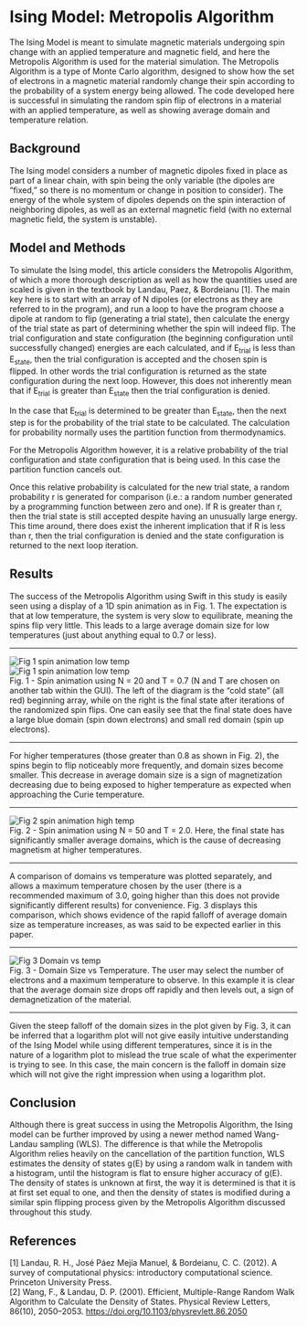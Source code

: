 # Ising Model: Metropolis Algorithm
[//]: <> (a lot of this has been temporarily modified to exclude equations previously given for the final class write up, until I figure out how to write up the equations. Probably a lot is in the Google Drive? Be thoughful when uncommenting lines as some formatting has been undone)
[//]: <> (am I missing the citations? gotta check this)
The Ising Model is meant to simulate magnetic materials undergoing spin change with an applied temperature and magnetic field, and here the Metropolis Algorithm is used for the material simulation. The Metropolis Algorithm is a type of Monte Carlo algorithm, designed to show how the set of electrons in a magnetic material randomly change their spin according to the probability of a system energy being allowed. The code developed here is successful in simulating the random spin flip of electrons in a material with an applied temperature, as well as showing average domain and temperature relation.

## Background
The Ising model considers a number of magnetic dipoles fixed in place as part of a linear chain, with spin being the only variable (the dipoles are “fixed,” so there is no momentum or change in position to consider). The energy of the whole system of dipoles depends on the spin interaction of neighboring dipoles, as well as an external magnetic field (with no external magnetic field, the system is unstable).

[//]: <>  (This energy is given by: [image of equation 1] ...with J being a measure of strength of spin interaction, s<sub>i</sub> is for an individual spin ±½, B is for magnetic field, and 𝜇<sub>B</sub> is of course the Bohr magneton [1].)

## Model and Methods 
To simulate the Ising model, this article considers the Metropolis Algorithm, of which a more thorough description as well as how the quantities used are scaled is given in the textbook by Landau, Paez, & Bordeianu [1]. The main key here is to start with an array of N dipoles (or electrons as they are referred to in the program), and run a loop to have the program choose a dipole at random to flip (generating a trial state), then calculate the energy of the trial state as part of determining whether the spin will indeed flip. The trial configuration and state configuration (the beginning configuration until successfully changed) energies are each calculated, and if E<sub>trial</sub> is less than E<sub>state</sub>, then the trial configuration is accepted and the chosen spin is flipped. In other words the trial configuration is returned as the state configuration during the next loop. However, this does not inherently mean that if E<sub>trial</sub> is greater than E<sub>state</sub> then the trial configuration is denied.

In the case that E<sub>trial</sub> is determined to be greater than E<sub>state</sub>, then the next step is for the probability of the trial state to be calculated. The calculation for probability normally uses the partition function from thermodynamics. 

[//]: <> (from thermodynamics in the following manner: [ images of equations 2 & 3], did I have these in google drive?)

[//]: <> (Where Z\(T\) is the partition function, P\(E<sub>𝛼</sub> , T\) is the probability of a given state, and the components 𝛼j is the entire array of spins, kB is the Boltzmann constant, T is the temperature applied to the material. For the Metroplolis...)
For the Metropolis Algorithm however, it is a relative probability of the trial configuration and state configuration that is being used. In this case the partition function cancels out.   

[//]: <> (leaving simply: eqs 4 & 5)

Once this relative probability is calculated for the new trial state, a random probability r is generated for comparison (i.e.: a random number generated by a programming function between zero and one). If R is greater than r, then the trial state is still accepted despite having an unusually large energy. This time around, there does exist the inherent implication that if R is less than r, then the trial configuration is denied and the state configuration is returned to the next loop iteration.   

## Results 
The success of the Metropolis Algorithm using Swift in this study is easily seen using a display of a 1D spin animation as in Fig. 1. The expectation is that at low temperature, the system is very slow to equilibrate, meaning the spins flip very little. This leads to a large average domain size for low temperatures (just about anything equal to 0.7 or less).   


--------------------------------------------------------------
![Fig 1 spin animation low temp](https://github.com/adasMatt/FunnyFarm/blob/main/imagesJPG/lowTemp.jpg)   
![Fig 1 spin animation low temp](https://github.com/adasMatt/FunnyFarm/blob/main/images/lowTemp.png)   
Fig. 1 - Spin animation using N = 20 and T = 0.7 (N and T are chosen on another tab within the GUI). The left of the diagram is the “cold state” (all red) beginning array, while on the right is the final state after iterations of the randomized spin flips. One can easily see that the final state does have a large blue domain (spin down electrons) and small red domain (spin up electrons).   


--------------------------------------------------------------
For higher temperatures (those greater than 0.8 as shown in Fig. 2), the spins begin to flip noticeably more frequently, and domain sizes become smaller. This decrease in average domain size is a sign of magnetization decreasing due to being exposed to higher temperature as expected when approaching the Curie temperature.   


--------------------------------------------------------------
![Fig 2 spin animation high temp](https://github.com/adasMatt/FunnyFarm/blob/main/images/highTemp.png)   
Fig. 2 - Spin animation using N = 50 and T = 2.0. Here, the final state has significantly smaller average domains, which is the cause of decreasing magnetism at higher temperatures.   


--------------------------------------------------------------  
A comparison of domains vs temperature was plotted separately, and allows a maximum temperature chosen by the user (there is a recommended maximum of 3.0, going higher than this does not provide significantly different results) for convenience. Fig. 3 displays this comparison, which shows evidence of the rapid falloff of average domain size as temperature increases, as was said to be expected earlier in this paper.   



--------------------------------------------------------------   
![Fig 3 Domain vs temp](https://github.com/adasMatt/FunnyFarm/blob/main/images/domainSizeVsTemp.png)    
Fig. 3 - Domain Size vs Temperature. The user may select the number of electrons and a maximum temperature to observe. In this example it is clear that the average domain size drops off rapidly and then levels out, a sign of demagnetization of the material.
   


--------------------------------------------------------------  
Given the steep falloff of the domain sizes in the plot given by Fig. 3, it can be inferred  that a logarithm plot will not give easily intuitive understanding of the Ising Model while using different temperatures, since it is in the nature of a logarithm plot to mislead the true scale of what the experimenter is trying to see. In this case, the main concern is the falloff in domain size which will not give the right impression when using a logarithm plot.

## Conclusion 
Although there is great success in using the Metropolis Algorithm, the Ising model can be further improved by using a newer method named Wang-Landau sampling (WLS). The difference is that while the Metropolis Algorithm relies heavily on the cancellation of the partition function, WLS estimates the density of states g(E) by using a random walk in tandem with a histogram, until the histogram is flat to ensure higher accuracy of g(E). The density of states is unknown at first, the way it is determined is that it is at first set equal to one, and then the density of states is modified during a similar spin flipping process given by the Metropolis Algorithm discussed throughout this study.

## References
[1] Landau, R. H., José Páez Mejía Manuel, & Bordeianu, C. C. (2012). A survey of computational physics: introductory computational science. Princeton University Press.   
[2] Wang, F., & Landau, D. P. (2001). Efficient, Multiple-Range Random Walk Algorithm to Calculate the Density of States. Physical Review Letters, 86(10), 2050–2053. https://doi.org/10.1103/physrevlett.86.2050   

